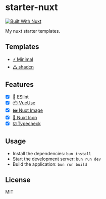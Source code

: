 # starter-nuxt

[![Built With Nuxt][build-with-nuxt-src]][build-with-nuxt-href]

My nuxt starter templates.

## Templates

- [⚡ Minimal](/minimal)
- [🛆 shadcn](/shadcn)

## Features

- [x] [💅 ESlint](https://github.com/antfu/eslint-config)
- [x] [📦 VueUse](https://vueuse.org/)
- [x] [🖼️ Nuxt Image](https://image.nuxt.com/)
- [x] [🎯 Nuxt Icon](https://nuxt.com/modules/icon)
- [x] [☑️ Typecheck](https://nuxt.com/docs/api/commands/typecheck)

## Usage

- Install the dependencies: `bun install`
- Start the development server: `bun run dev`
- Build the application: `bun run build`

## License

MIT

[build-with-nuxt-src]: https://img.shields.io/badge/Built%20With%20Nuxt-18181B?logo=nuxt.js
[build-with-nuxt-href]: https://nuxt.com/

